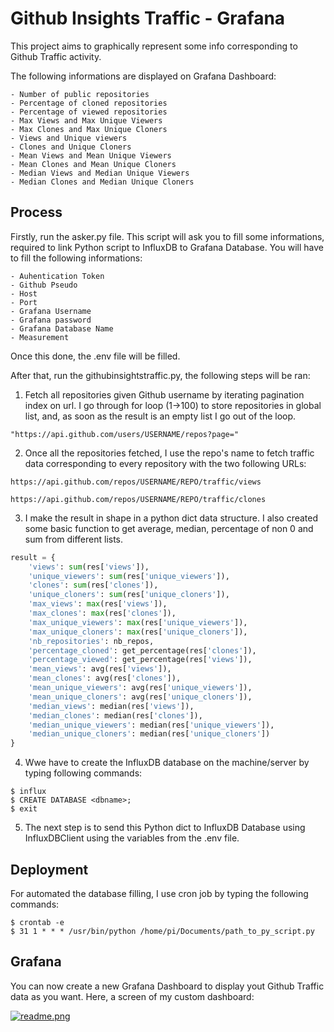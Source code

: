 # Github Insights Traffic - Grafana

This project aims to graphically represent some info corresponding to Github Traffic activity.

The following informations are displayed on Grafana Dashboard:

```
- Number of public repositories
- Percentage of cloned repositories
- Percentage of viewed repositories
- Max Views and Max Unique Viewers
- Max Clones and Max Unique Cloners
- Views and Unique viewers
- Clones and Unique Cloners
- Mean Views and Mean Unique Viewers
- Mean Clones and Mean Unique Cloners
- Median Views and Median Unique Viewers
- Median Clones and Median Unique Cloners
```

## Process
Firstly, run the asker.py file. This script will ask you to fill some informations, required to link Python script to InfluxDB to Grafana Database. You will have to fill the following informations:
```
- Auhentication Token
- Github Pseudo
- Host
- Port
- Grafana Username
- Grafana password
- Grafana Database Name
- Measurement
```

Once this done, the .env file will be filled.

After that, run the githubinsightstraffic.py, the following steps will be ran:

1. Fetch all repositories given Github username by iterating pagination index on url. I go through for loop (1->100) to store repositories in global list, and, as soon as the result is an empty list I go out of the loop. 
```
"https://api.github.com/users/USERNAME/repos?page="
```

2. Once all the repositories fetched, I use the repo's name to fetch traffic data corresponding to every repository with the two following URLs:
```
https://api.github.com/repos/USERNAME/REPO/traffic/views
```
```
https://api.github.com/repos/USERNAME/REPO/traffic/clones
```

3. I make the result in shape in a python dict data structure. I also created some basic function to get average, median, percentage of non 0 and sum from different lists. 
```python
result = {
    'views': sum(res['views']),
    'unique_viewers': sum(res['unique_viewers']),
    'clones': sum(res['clones']),
    'unique_cloners': sum(res['unique_cloners']),
    'max_views': max(res['views']),
    'max_clones': max(res['clones']),
    'max_unique_viewers': max(res['unique_viewers']),
    'max_unique_cloners': max(res['unique_cloners']),
    'nb_repositories': nb_repos,
    'percentage_cloned': get_percentage(res['clones']),
    'percentage_viewed': get_percentage(res['views']),
    'mean_views': avg(res['views']),
    'mean_clones': avg(res['clones']),
    'mean_unique_viewers': avg(res['unique_viewers']),
    'mean_unique_cloners': avg(res['unique_cloners']),
    'median_views': median(res['views']),
    'median_clones': median(res['clones']),
    'median_unique_viewers': median(res['unique_viewers']),
    'median_unique_cloners': median(res['unique_cloners'])
}
```

4. Wwe have to create the InfluxDB database on the machine/server by typing following commands:
```linux
$ influx
$ CREATE DATABASE <dbname>;
$ exit
```
5. The next step is to send this Python dict to InfluxDB Database using InfluxDBClient using the variables from the .env file.

## Deployment
For automated the database filling, I use cron job by typing the following commands:
```
$ crontab -e
$ 31 1 * * * /usr/bin/python /home/pi/Documents/path_to_py_script.py
```

## Grafana
You can now create a new Grafana Dashboard to display yout Github Traffic data as you want. Here, a screen of my custom dashboard:

[![readme.png](https://i.postimg.cc/jj9zWKXC/readme.png)](https://postimg.cc/KKPKV6Cy)
